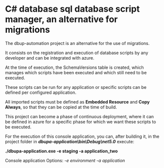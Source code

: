 # C# database sql database script manager, an alternative for migrations

The dbup-automation project is an alternative for the use of migrations.

It consists on the registration and execution of database scripts by any developer and can be integrated with azure.

At the time of execution, the SchemaVersions table is created, which manages which scripts have been executed and which still need to be executed.

These scripts can be run for any application or specific scripts can be defined per configured application.

All imported scripts must be defined as **Embedded Resource** and **Copy Always**, so that they can be copied at the time of build.

This project can become a phase of continuous deployment, where it can be defined in azure for a specific phase for which we want these scripts to be executed.



For the execution of this console application, you can, after building it, in the project folder in **_dbupa-application\bin\Debug\net5.0_** execute:

**./dbupa-application.exe -e staging -a application_two**


Console application Options:
_-e environment
-a application_
